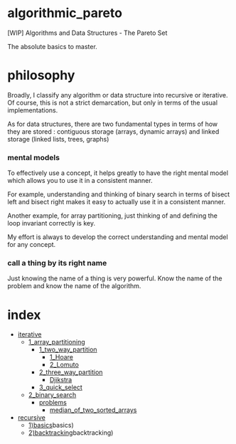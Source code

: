 # algorithmic_pareto

[WIP]  Algorithms and Data Structures - The Pareto Set

The absolute basics to master.

# philosophy

Broadly, I classify any algorithm or data structure into recursive or iterative. Of course, this is not a strict demarcation, but only in terms of the usual implementations.


As for data structures, there are two fundamental types in terms of how they are stored : contiguous storage (arrays, dynamic arrays) and linked storage (linked lists, trees, graphs) 

### mental models

To effectively use a concept, it helps greatly to have the right mental model which allows you to use it in a consistent manner.

For example, understanding and thinking of binary search in terms of bisect left and bisect right makes it easy to actually use it in a consistent manner.

Another example, for array partitioning, just thinking of and  defining the loop invariant correctly is key. 

My effort is always to develop the correct understanding and mental model for any concept.

### call a thing by its right name

Just knowing the name of a thing is very powerful.  Know the name of the problem and know the name of the algorithm.

<!-- BEGIN_DOCS_INDEX -->

# index

- [iterative](iterative)
  - [1_array_partitioning](iterative\1_array_partitioning)
    - [1_two_way_partition](iterative\1_array_partitioning\1_two_way_partition)
      - [1_Hoare](iterative\1_array_partitioning\1_two_way_partition\1_Hoare)
      - [2_Lomuto](iterative\1_array_partitioning\1_two_way_partition\2_Lomuto)
    - [2_three_way_partition](iterative\1_array_partitioning\2_three_way_partition)
      - [Djikstra](iterative\1_array_partitioning\2_three_way_partition\Djikstra)
    - [3_quick_select](iterative\1_array_partitioning\3_quick_select)
  - [2_binary_search](iterative\2_binary_search)
    - [problems](iterative\2_binary_search\problems)
      - [median_of_two_sorted_arrays](iterative\2_binary_search\problems\median_of_two_sorted_arrays)
- [recursive](recursive)
  - [1)basics](recursive\1)basics)
  - [2)backtracking](recursive\2)backtracking)

<!-- END_DOCS_INDEX -->

